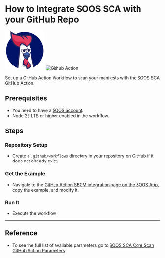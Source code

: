 # How to Integrate SOOS SCA with your GitHub Repo
<div>
<img src="../assets/img/SOOS-Icon.png" alt="SOOS" width="128" height="128">
<img src="../assets/img/github-action.png" alt="Github Action" width="128" height="128">
</div>

Set up a GitHub Action Workflow to scan your manifests with the SOOS SCA GitHub Action.

## Prerequisites

- You need to have a [SOOS account](https://app.soos.io/register).
- Node 22 LTS or higher enabled in the workflow.

## Steps

### **Repository Setup**
* Create a `.github/workflows` directory in your repository on GitHub if it does not already exist.

### **Get the Example**

* Navigate to the [GitHub Action SBOM integration page on the SOOS App](https://app.soos.io/integrate/sca?id=github-action), copy the example, and modify it.

### **Run It**

* Execute the workflow

---

## Reference
* To see the full list of available parameters go to [SOOS SCA Core Scan GitHub Action Parameters](https://github.com/soos-io/soos-sca-github-action)